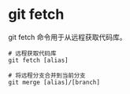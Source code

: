 # git fetch

git fetch 命令用于从远程获取代码库。

```shell
# 远程获取代码库
git fetch [alias]

# 将远程分支合并到当前分支
git merge [alias]/[branch]
```

